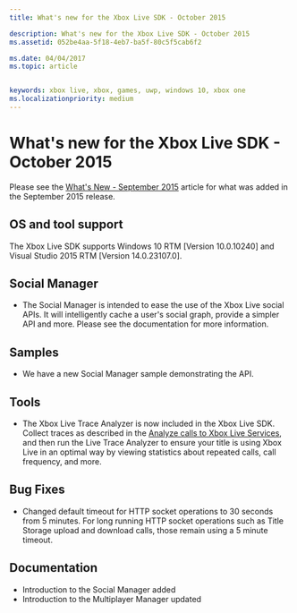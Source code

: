 ```yaml
---
title: What's new for the Xbox Live SDK - October 2015

description: What's new for the Xbox Live SDK - October 2015
ms.assetid: 052be4aa-5f18-4eb7-ba5f-80c5f5cab6f2

ms.date: 04/04/2017
ms.topic: article


keywords: xbox live, xbox, games, uwp, windows 10, xbox one
ms.localizationpriority: medium
---
```


# What's new for the Xbox Live SDK - October 2015

Please see the [What's New - September 2015](1509-whats-new.md) article for what was added in the September 2015 release.


## OS and tool support
The Xbox Live SDK supports Windows 10 RTM [Version 10.0.10240] and Visual Studio 2015 RTM [Version 14.0.23107.0].

## Social Manager
* The Social Manager is intended to ease the use of the Xbox Live social APIs.  It will intelligently cache a user's social graph, provide a simpler API and more.  Please see the documentation for more information.

## Samples
* We have a new Social Manager sample demonstrating the API.

## Tools
* The Xbox Live Trace Analyzer is now included in the Xbox Live SDK.  Collect traces as described in the [Analyze calls to Xbox Live Services](../tools/analyze-service-calls.md), and then run the Live Trace Analyzer to ensure your title is using Xbox Live in an optimal way by viewing statistics about repeated calls, call frequency, and more.

## Bug Fixes
* Changed default timeout for HTTP socket operations to 30 seconds from 5 minutes.  For long running HTTP socket operations such as Title Storage upload and download calls, those remain using a 5 minute timeout.

## Documentation
* Introduction to the Social Manager added
* Introduction to the Multiplayer Manager updated
